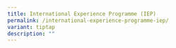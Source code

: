 ```yaml
---
title: International Experience Programme (IEP)
permalink: /international-experience-programme-iep/
variant: tiptap
description: ""
---
```

